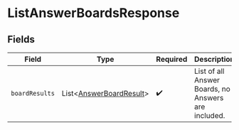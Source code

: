 # ListAnswerBoardsResponse


## Fields

| Field                                                                    | Type                                                                     | Required                                                                 | Description                                                              |
| ------------------------------------------------------------------------ | ------------------------------------------------------------------------ | ------------------------------------------------------------------------ | ------------------------------------------------------------------------ |
| `boardResults`                                                           | List\<[AnswerBoardResult](../../models/components/AnswerBoardResult.md)> | :heavy_check_mark:                                                       | List of all Answer Boards, no Answers are included.                      |